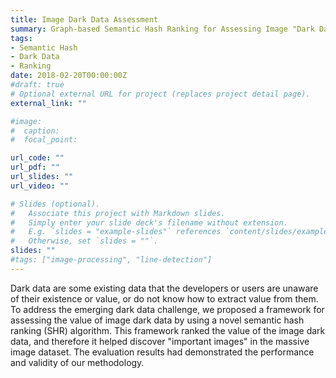 ```yaml
---
title: Image Dark Data Assessment
summary: Graph-based Semantic Hash Ranking for Assessing Image "Dark Data"
tags:
- Semantic Hash
- Dark Data
- Ranking
date: 2018-02-20T00:00:00Z
#draft: true
# Optional external URL for project (replaces project detail page).
external_link: ""

#image:
#  caption:
#  focal_point:

url_code: ""
url_pdf: ""
url_slides: ""
url_video: ""

# Slides (optional).
#   Associate this project with Markdown slides.
#   Simply enter your slide deck's filename without extension.
#   E.g. `slides = "example-slides"` references `content/slides/example-slides.md`.
#   Otherwise, set `slides = ""`.
slides: ""
#tags: ["image-processing", "line-detection"]
---
```

Dark data are some existing data that the developers or users are unaware of their existence or value, or do not know how to extract value from them. To address the emerging dark data challenge, we proposed a framework for assessing the value of image dark data by using a novel semantic hash ranking (SHR) algorithm. This framework ranked the value of the image dark data, and therefore it helped discover "important images" in the massive image dataset. The evaluation results had demonstrated the performance and validity of our methodology.

<!-- <b>My role: I wrote part of the code to implement the SHR algorithm and evaluate SHR by comparing different relevant techniques. This project had a strong relationship with the SwiftGraph project I led.</b> -->
